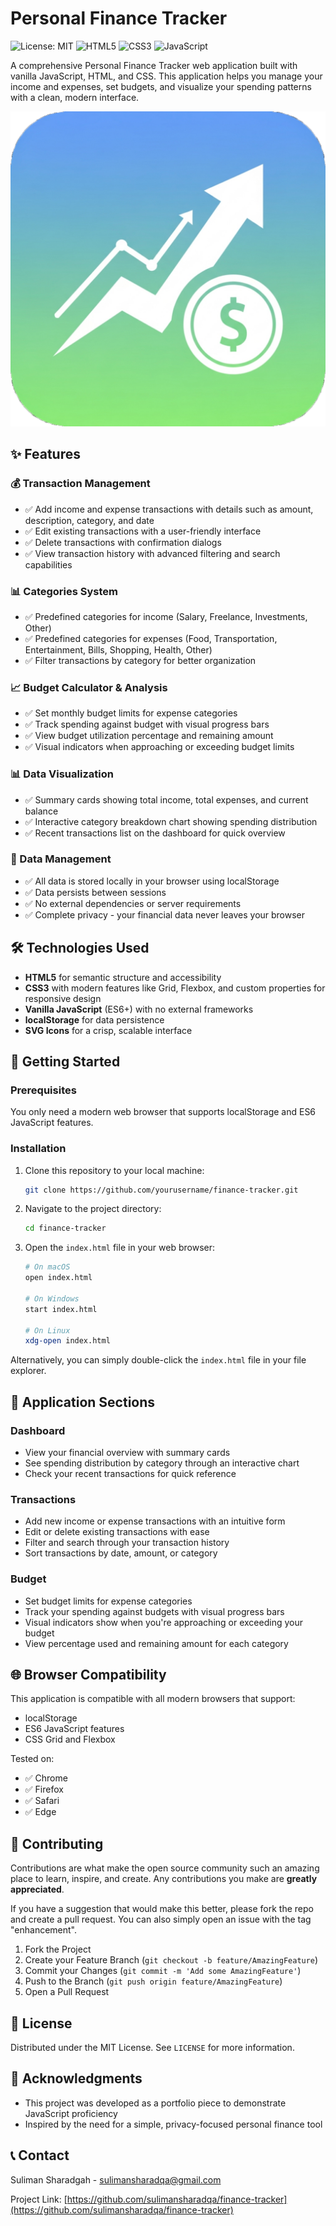 # Personal Finance Tracker

![License: MIT](https://img.shields.io/badge/License-MIT-green.svg)
![HTML5](https://img.shields.io/badge/HTML5-E34F26?style=flat&logo=html5&logoColor=white)
![CSS3](https://img.shields.io/badge/CSS3-1572B6?style=flat&logo=css3&logoColor=white)
![JavaScript](https://img.shields.io/badge/JavaScript-F7DF1E?style=flat&logo=javascript&logoColor=black)

A comprehensive Personal Finance Tracker web application built with vanilla JavaScript, HTML, and CSS. This application helps you manage your income and expenses, set budgets, and visualize your spending patterns with a clean, modern interface.

![Screenshot of the application](https://raw.githubusercontent.com/sulimansharadqa/Personal-Finance-Tracker/refs/heads/main/Finance-icon.png)

## ✨ Features

### 💰 Transaction Management
- ✅ Add income and expense transactions with details such as amount, description, category, and date
- ✅ Edit existing transactions with a user-friendly interface
- ✅ Delete transactions with confirmation dialogs
- ✅ View transaction history with advanced filtering and search capabilities

### 📊 Categories System
- ✅ Predefined categories for income (Salary, Freelance, Investments, Other)
- ✅ Predefined categories for expenses (Food, Transportation, Entertainment, Bills, Shopping, Health, Other)
- ✅ Filter transactions by category for better organization

### 📈 Budget Calculator & Analysis
- ✅ Set monthly budget limits for expense categories
- ✅ Track spending against budget with visual progress bars
- ✅ View budget utilization percentage and remaining amount
- ✅ Visual indicators when approaching or exceeding budget limits

### 📊 Data Visualization
- ✅ Summary cards showing total income, total expenses, and current balance
- ✅ Interactive category breakdown chart showing spending distribution
- ✅ Recent transactions list on the dashboard for quick overview

### 💾 Data Management
- ✅ All data is stored locally in your browser using localStorage
- ✅ Data persists between sessions
- ✅ No external dependencies or server requirements
- ✅ Complete privacy - your financial data never leaves your browser

## 🛠️ Technologies Used

- **HTML5** for semantic structure and accessibility
- **CSS3** with modern features like Grid, Flexbox, and custom properties for responsive design
- **Vanilla JavaScript** (ES6+) with no external frameworks
- **localStorage** for data persistence
- **SVG Icons** for a crisp, scalable interface

## 🚀 Getting Started

### Prerequisites

You only need a modern web browser that supports localStorage and ES6 JavaScript features.

### Installation

1. Clone this repository to your local machine:
   ```bash
   git clone https://github.com/yourusername/finance-tracker.git
   ```

2. Navigate to the project directory:
   ```bash
   cd finance-tracker
   ```

3. Open the `index.html` file in your web browser:
   ```bash
   # On macOS
   open index.html
   
   # On Windows
   start index.html
   
   # On Linux
   xdg-open index.html
   ```

Alternatively, you can simply double-click the `index.html` file in your file explorer.

## 📱 Application Sections

### Dashboard
- View your financial overview with summary cards
- See spending distribution by category through an interactive chart
- Check your recent transactions for quick reference

### Transactions
- Add new income or expense transactions with an intuitive form
- Edit or delete existing transactions with ease
- Filter and search through your transaction history
- Sort transactions by date, amount, or category

### Budget
- Set budget limits for expense categories
- Track your spending against budgets with visual progress bars
- Visual indicators show when you're approaching or exceeding your budget
- View percentage used and remaining amount for each category

## 🌐 Browser Compatibility

This application is compatible with all modern browsers that support:
- localStorage
- ES6 JavaScript features
- CSS Grid and Flexbox

Tested on:
- ✅ Chrome 
- ✅ Firefox 
- ✅ Safari 
- ✅ Edge 


## 🤝 Contributing

Contributions are what make the open source community such an amazing place to learn, inspire, and create. Any contributions you make are **greatly appreciated**.

If you have a suggestion that would make this better, please fork the repo and create a pull request. You can also simply open an issue with the tag "enhancement".

1. Fork the Project
2. Create your Feature Branch (`git checkout -b feature/AmazingFeature`)
3. Commit your Changes (`git commit -m 'Add some AmazingFeature'`)
4. Push to the Branch (`git push origin feature/AmazingFeature`)
5. Open a Pull Request

## 📄 License

Distributed under the MIT License. See `LICENSE` for more information.

## 🙏 Acknowledgments

- This project was developed as a portfolio piece to demonstrate JavaScript proficiency
- Inspired by the need for a simple, privacy-focused personal finance tool

## 📞 Contact

Suliman Sharadgah - sulimansharadqa@gmail.com

Project Link: [https://github.com/sulimansharadqa/finance-tracker](https://github.com/sulimansharadqa/finance-tracker)

